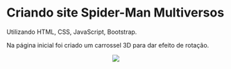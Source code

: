 # Criando site Spider-Man Multiversos
Utilizando HTML, CSS, JavaScript, Bootstrap.

Na página inicial foi criado um carrossel 3D para dar efeito de rotação.

<p align="center">
  <img src=".github/spider-man">
</p>